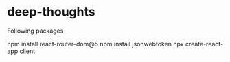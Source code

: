 # deep-thoughts


Following packages

npm install react-router-dom@5
npm install jsonwebtoken
npx create-react-app client